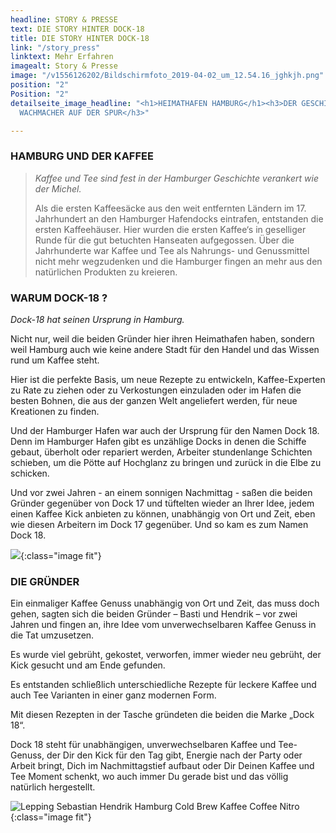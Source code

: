 ```yaml
---
headline: STORY & PRESSE
text: DIE STORY HINTER DOCK-18
title: DIE STORY HINTER DOCK-18
link: "/story_press"
linktext: Mehr Erfahren
imagealt: Story & Presse
image: "/v1556126202/Bildschirmfoto_2019-04-02_um_12.54.16_jghkjh.png"
position: "2"
Position: "2"
detailseite_image_headline: "<h1>HEIMATHAFEN HAMBURG</h1><h3>DER GESCHICHTE UNSERER
  WACHMACHER AUF DER SPUR</h3>"

---
```

### **HAMBURG UND DER KAFFEE**

> _Kaffee und Tee sind fest in der Hamburger Geschichte verankert wie der Michel._
>
> Als die ersten Kaffeesäcke aus den weit entfernten Ländern im 17. Jahrhundert an den Hamburger Hafendocks eintrafen, entstanden die ersten Kaffeehäuser. Hier wurden die ersten Kaffee‘s in geselliger Runde für die gut betuchten Hanseaten aufgegossen. Über die Jahrhunderte war Kaffee und Tee als Nahrungs- und Genussmittel nicht mehr wegzudenken und die Hamburger fingen an mehr aus den natürlichen Produkten zu kreieren.

### **WARUM DOCK-18 ?**

_Dock-18 hat seinen Ursprung in Hamburg._

Nicht nur, weil die beiden Gründer hier ihren Heimathafen haben, sondern weil Hamburg auch wie keine andere Stadt für den Handel und das Wissen rund um Kaffee steht.

Hier ist die perfekte Basis, um neue Rezepte zu entwickeln, Kaffee-Experten zu Rate zu ziehen oder zu Verkostungen einzuladen oder im Hafen die besten Bohnen, die aus der ganzen Welt angeliefert werden, für neue Kreationen zu finden.

Und der Hamburger Hafen war auch der Ursprung für den Namen Dock 18. Denn im Hamburger Hafen gibt es unzählige Docks in denen die Schiffe gebaut, überholt oder repariert werden, Arbeiter stundenlange Schichten schieben, um die Pötte auf Hochglanz zu bringen und zurück in die Elbe zu schicken.

Und vor zwei Jahren - an einem sonnigen Nachmittag - saßen die beiden Gründer gegenüber von Dock 17 und tüftelten wieder an Ihrer Idee, jedem einen Kaffee Kick anbieten zu können, unabhängig von Ort und Zeit, eben wie diesen Arbeitern im Dock 17 gegenüber. Und so kam es zum Namen Dock 18.

![](https://res.cloudinary.com/dock18/image/upload/v1557604330/Bildschirmfoto%202019-05-11%20um%2021.51.41.png){:class="image fit"}

### **DIE GRÜNDER**

Ein einmaliger Kaffee Genuss unabhängig von Ort und Zeit, das muss doch gehen, sagten sich die beiden Gründer – Basti und Hendrik – vor zwei Jahren und fingen an, ihre Idee vom unverwechselbaren Kaffee Genuss in die Tat umzusetzen.

Es wurde viel gebrüht, gekostet, verworfen, immer wieder neu gebrüht, der Kick gesucht und am Ende gefunden.

Es entstanden schließlich unterschiedliche Rezepte für leckere Kaffee und auch Tee Varianten in einer ganz modernen Form.

Mit diesen Rezepten in der Tasche gründeten die beiden die Marke „Dock 18“.

Dock 18 steht für unabhängigen, unverwechselbaren Kaffee und Tee-Genuss, der Dir den Kick für den Tag gibt, Energie nach der Party oder Arbeit bringt, Dich im Nachmittagstief aufbaut oder Dir Deinen Kaffee und Tee Moment schenkt, wo auch immer Du gerade bist und das völlig natürlich hergestellt.

![Lepping Sebastian Hendrik Hamburg Cold Brew Kaffee Coffee Nitro](https://res.cloudinary.com/dock18/image/upload/c_pad,w_960/v1557599374/Bildschirmfoto%202019-05-11%20um%2020.28.54.png){:class="image fit"}